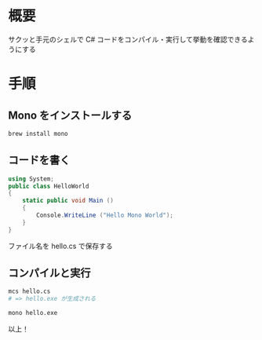 # 概要

サクッと手元のシェルで C# コードをコンパイル・実行して挙動を確認できるようにする

# 手順

## Mono をインストールする

```bash
brew install mono
```

## コードを書く

```cs
using System;
public class HelloWorld
{
    static public void Main ()
    {
        Console.WriteLine ("Hello Mono World");
    }
}
```

ファイル名を hello.cs で保存する

## コンパイルと実行

```bash
mcs hello.cs
# => hello.exe が生成される

mono hello.exe
```

以上！
